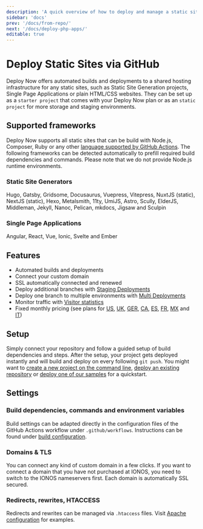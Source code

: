 ```yaml
---
description: 'A quick overview of how to deploy and manage a static site via GitHub when using Deploy Now. Deploy Now offers automated deployments, comprehensive framework support, a secure infrastructure and predictable pricing.'
sidebar: 'docs'
prev: '/docs/from-repo/'
next: '/docs/deploy-php-apps/'
editable: true
---
```


# Deploy Static Sites via GitHub

Deploy Now offers automated builds and deployments to a shared hosting infrastructure for any static sites, such as Static Site Generation projects, Single Page Applications or plain HTML/CSS websites. They can be set up as a `starter project` that comes with your Deploy Now plan or as an `static project` for more storage and staging environments.

## Supported frameworks
Deploy Now supports all static sites that can be build with Node.js, Composer, Ruby or any other [language supported by GitHub Actions](https://docs.github.com/en/get-started/learning-about-github/github-language-support). The following frameworks can be detected automatically to prefill required build dependencies and commands. Please note that we do not provide Node.js runtime environments. 

### Static Site Generators

Hugo, Gatsby, Gridsome, Docusaurus, Vuepress, Vitepress, NuxtJS (static), NextJS (static), Hexo, Metalsmith, 11ty, UmiJS, Astro, Scully, ElderJS, Middleman, Jekyll, Nanoc, Pelican, mkdocs, Jigsaw and Sculpin

### Single Page Applications

Angular, React, Vue, Ionic, Svelte and Ember

## Features
- Automated builds and deployments
- Connect your custom domain
- SSL automatically connected and renewed 
- Deploy additional branches with [Staging Deployments](/docs/staging-deployments/)
- Deploy one branch to multiple environments with [Multi Deployments](/docs/multi-deployments/)
- Monitor traffic with [Visitor statistics](/docs/visitor-statistics/)
- Fixed monthly pricing (see plans for [US](https://www.ionos.com/hosting/deploy-now), [UK](https://www.ionos.co.uk/hosting/deploy-now), [GER](https://www.ionos.de/hosting/deploy-now), [CA](https://www.ionos.ca/hosting/deploy-now), [ES](https://www.ionos.es/alojamiento/deploy-now), [FR](https://www.ionos.fr/hebergement/deploy-now), [MX](https://www.ionos.mx/alojamiento/deploy-now) and [IT](https://www.ionos.it/hosting/deploy-now))

## Setup

Simply connect your repository and follow a guided setup of build dependencies and steps. After the setup, your project gets deployed instantly and will build and deploy on every following `git push`. You might want to [create a new project on the command line](docs/from-cmd-line), [deploy an existing repository](/docs/from-repo/) or [deploy one of our samples](/docs/framework-samples) for a quickstart. 

## Settings

### Build dependencies, commands and environment variables
Build settings can be adapted directly in the configuration files of the GitHub Actions workflow under `.github/workflows`. Instructions can be found under [build configuration](/docs/github-actions-customization/).

### Domains & TLS
You can connect any kind of custom domain in a few clicks. If you want to connect a domain that you have not purchased at IONOS, you need to switch to the IONOS nameservers first. Each domain is automatically SSL secured.

### Redirects, rewrites, HTACCESS
Redirects and rewrites can be managed via `.htaccess` files. Visit [Apache configuration](/docs/apache-configuration-htaccess) for examples.
